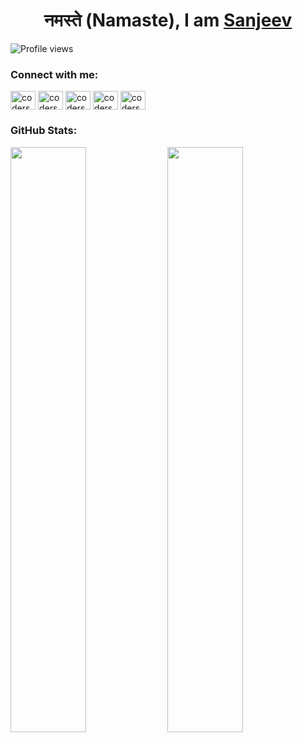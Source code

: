 <h1 align="center">नमस्ते (Namaste), I am <a href="http://codersanjeev.github.io/">Sanjeev</a></h1>

![Profile views](https://gpvc.arturio.dev/codersanjeev)

### Connect with me:

<p align="left">
<a href="https://www.facebook.com/sharma.sanjeev97" target="blank"><img align="center" src="https://cdn.jsdelivr.net/npm/simple-icons@3.0.1/icons/facebook.svg" alt="codersanjeev" height="30" width="40" /></a>
<a href="https://www.instagram.com/sharma.sanjeev97" target="blank"><img align="center" src="https://cdn.jsdelivr.net/npm/simple-icons@3.0.1/icons/instagram.svg" alt="codersanjeev" height="30" width="40" /></a>
<a href="https://linkedin.com/in/codersanjeev" target="blank"><img align="center" src="https://cdn.jsdelivr.net/npm/simple-icons@3.0.1/icons/linkedin.svg" alt="codersanjeev" height="30" width="40" /></a>
<a href="https://twitter.com/codersanjeev" target="blank"><img align="center" src="https://cdn.jsdelivr.net/npm/simple-icons@3.0.1/icons/twitter.svg" alt="codersanjeev" height="30" width="40" /></a>
<a href="https://stackoverflow.com/users/9016995/sanjeev-sharma" target="blank"><img align="center" src="https://cdn.jsdelivr.net/npm/simple-icons@3.0.1/icons/stackoverflow.svg" alt="codersanjeev" height="30" width="40" /></a>
</p>

### GitHub Stats:

<p align="left">
	<img width="49%" src="https://github-readme-stats.vercel.app/api?username=codersanjeev&show_icons=true&icon_color=805AD5&text_color=666666&bg_color=ffffff00&include_all_commits=true&count_private=true" />
	<img width="49%" src="https://github-readme-streak-stats.herokuapp.com/?user=codersanjeev&show_icons=true&icon_color=805AD5&text_color=666666&bg_color=ffffff00&include_all_commits=true&count_private=true" />
</p>

